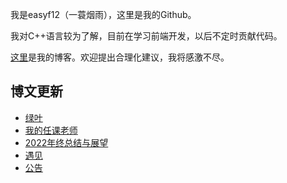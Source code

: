 我是easyf12（一蓑烟雨），这里是我的Github。

我对C++语言较为了解，目前在学习前端开发，以后不定时贡献代码。

[这里](https://easyf12.top)是我的博客。欢迎提出合理化建议，我将感激不尽。

## 博文更新
<!-- BLOG-POST-LIST:START -->
- [绿叶](https://easyf12.top/posts/a9b56d26/)
- [我的任课老师](https://easyf12.top/posts/dd3a185a/)
- [2022年终总结与展望](https://easyf12.top/posts/7836da9e/)
- [遇见](https://easyf12.top/posts/a089e4c9/)
- [公告](https://easyf12.top/posts/18ef8bdc/)
<!-- BLOG-POST-LIST:END -->
